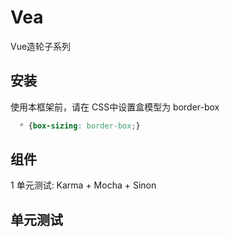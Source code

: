 # Vea

Vue造轮子系列


## 安装

使用本框架前，请在 CSS中设置盒模型为 border-box

```css
  * {box-sizing: border-box;}
```


## 组件

1 单元测试: Karma + Mocha + Sinon
 
 
## 单元测试

